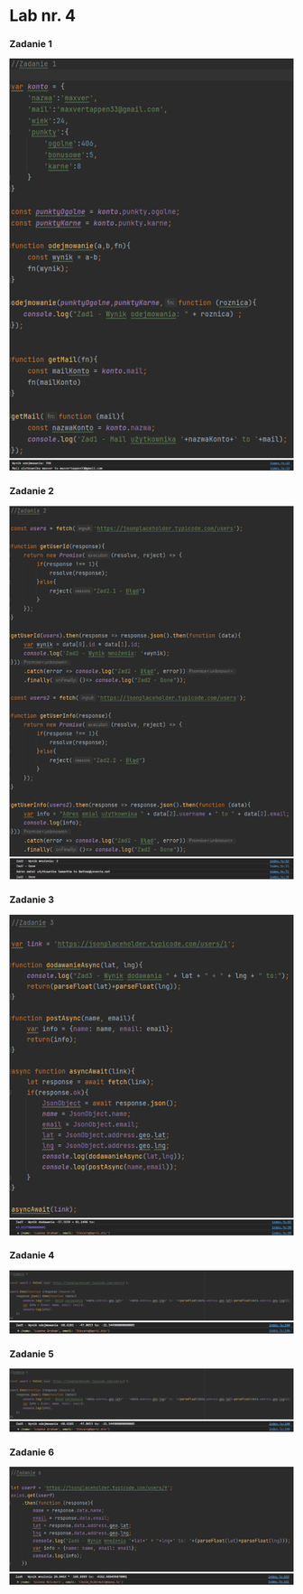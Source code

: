 # Lab nr. 4

### Zadanie 1


![](sc/kod1.png)
![](sc/1.png)

### Zadanie 2

![](sc/kod2.png)
![](sc/2.png)

### Zadanie 3

![](sc/kod3.png)
![](sc/3.png)

### Zadanie 4

![](sc/kod5.png)
![](sc/5.png)

### Zadanie 5

![](sc/kod5.png)
![](sc/5.png)

### Zadanie 6

![](sc/kod6.png)
![](sc/6.png)

